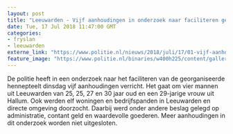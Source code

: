 ```yaml
---
layout: post
title: "Leeuwarden - Vijf aanhoudingen in onderzoek naar faciliteren georganiseerde hennepteelt"
date: Tue, 17 Jul 2018 11:47:00 GMT
categories: 
- fryslan 
- leeuwarden 
externe_link: "https://www.politie.nl/nieuws/2018/juli/17/01-vijf-aanhoudingen-in-onderzoek-naar-faciliteren-georganiseerde-hennepteelt.html"
feature_image: "https://www.politie.nl/binaries/w400h225/content/gallery/politie/nieuws/2018/juli/01-nn/180717-actiedag-leeuwarden.jpg"
---
```


De politie heeft in een onderzoek naar het faciliteren van de georganiseerde hennepteelt dinsdag vijf aanhoudingen verricht. Het gaat om vier mannen uit Leeuwarden van 25, 25, 27 en 30 jaar oud en een 29-jarige vrouw uit Hallum. Ook werden elf woningen en bedrijfspanden in Leeuwarden en directe omgeving doorzocht. Daarbij werd onder andere beslag gelegd op administratie, contant geld en waardevolle goederen. Meer aanhoudingen in dit onderzoek worden niet uitgesloten.
